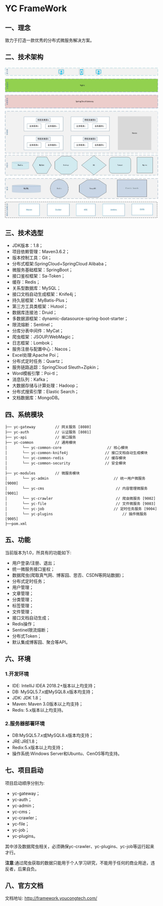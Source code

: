 # YC FrameWork

## 一、理念
致力于打造一款优秀的分布式微服务解决方案。

## 二、技术架构
![技术架构图](./_media/技术架构图-V1.0.jpg)

## 三、技术选型
- JDK版本：1.8；
- 项目依赖管理：Maven3.6.2；
- 版本控制工具：Git；
- 分布式框架:SpringCloud+SpringCloud Alibaba；
- 微服务基础框架：SpringBoot；
- 接口鉴权框架：Sa-Token；
- 缓存：Redis；
- 关系型数据库：MySQL；
- 接口文档自动生成框架：Knife4j；
- 持久层框架：MyBatis-Plus；
- 第三方工具类框架：Hutool；
- 数据库连接池：Druid；
- 多数据源框架：dynamic-datasource-spring-boot-starter；
- 限流熔断：Sentinel；
- 分库分表中间件：MyCat；
- 爬虫框架：JSOUP/WebMagic；
- 日志框架：Lombok；
- 服务注册与配置中心：Nacos；
- Excel处理:Apache Poi；
- 分布式定时任务：Quartz；
- 服务链路追踪：SpringCloud Sleuth+Zipkin；
- Word模板引擎：Poi-tl；
- 消息队列：Kafka；
- 大数据存储与计算处理：Hadoop；
- 分布式搜索引擎：Elastic Search；
- 文档数据库：MongoDB。

## 四、系统模块
````   
├── yc-gateway         // 网关服务 [8080]
├── yc-auth            // 认证服务 [8081]
├── yc-api             // 接口服务
├── yc-common          // 通用模块
│       └── yc-common-core                     // 核心模块
│       └── yc-common-knife4j                 // 接口文档自动生成模块
│       └── yc-common-redis                   // 缓存模块
│       └── yc-common-security                // 安全模块
│                         
├── yc-modules         // 微服务模块
│       └── yc-admin                              // 统一用户微服务 [9000]
│       └── yc-cms                                 // 内容管理微服务 [9001]
│       └── yc-crawler                             // 爬虫微服务 [9002]
│       └── yc-file                                // 文件微服务 [9003]
│       └── yc-job                                // 定时任务服务 [9004]
│       └── yc-plugins                                // 插件微服务 [9005]
├──pom.xml                
````

## 五、功能
当前版本为1.0，所具有的功能如下:

- 用户登录/注册、退出；
- 统一微服务接口鉴权；
- 数据爬虫(爬取真气网、博客园、思否、CSDN等网站数据)；
- 分布式定时任务；
- 用户管理；
- 文章管理；
- 分类管理；
- 标签管理；
- 文件管理；
- 接口文档自动生成；
- Redis操作；
- Sentinel限流熔断；
- 分布式Token；
- 默认集成博客园、聚合等API。


## 六、环境

### 1.开发环境
- IDE: IntelliJ IDEA 2018.2+版本以上均支持；
- DB: MySQL5.7.x或MySQL8.x版本均支持；
- JDK: JDK 1.8；
- Maven: Maven 3.0版本以上均支持；
- Redis: 5.x版本以上均支持。

### 2.服务器部署环境
- DB:MySQL5.7.x或MySQL8.x版本均支持；
- JRE:JRE1.8；
- Redix:5.x版本以上均支持；
- 操作系统:Windows Server和Ubuntu、CenOS等均支持。


## 七、项目启动
项目启动顺序分别为:
- yc-gateway；
- yc-auth；
- yc-admin；
- yc-cms；
- yc-crawler；
- yc-file；
- yc-job；
- yc-plugins。

其中涉及数据爬虫相关，必须确保yc-crawler、yc-plugins、yc-job等运行起来才行。

**注意**:通过爬虫获取的数据只能用于个人学习研究，不能用于任何的商业用途，违反者，后果自负。

## 八、官方文档
文档地址:
http://framework.youcongtech.com/

